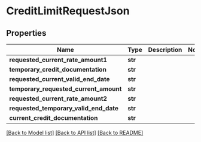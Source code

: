 # CreditLimitRequestJson

## Properties
Name | Type | Description | Notes
------------ | ------------- | ------------- | -------------
**requested_current_rate_amount1** | **str** |  | 
**temporary_credit_documentation** | **str** |  | 
**requested_current_valid_end_date** | **str** |  | 
**temporary_requested_current_amount** | **str** |  | 
**requested_current_rate_amount2** | **str** |  | 
**requested_temporary_valid_end_date** | **str** |  | 
**current_credit_documentation** | **str** |  | 

[[Back to Model list]](../README.md#documentation-for-models) [[Back to API list]](../README.md#documentation-for-api-endpoints) [[Back to README]](../README.md)


